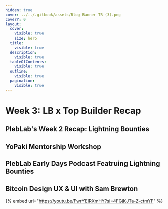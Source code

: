 ```yaml
---
hidden: true
cover: ../../.gitbook/assets/Blog Banner TB (3).png
coverY: 0
layout:
  cover:
    visible: true
    size: hero
  title:
    visible: true
  description:
    visible: true
  tableOfContents:
    visible: true
  outline:
    visible: true
  pagination:
    visible: true
---
```


# Week 3: LB x Top Builder Recap

## PlebLab's Week 2 Recap: Lightning Bounties





## YoPaki Mentorship Workshop







## PlebLab Early Days Podcast  Featruing Lightning Bounties&#x20;







## Bitcoin Design UX & UI with Sam Brewton





{% embed url="https://youtu.be/FwrYEIRXmHY?si=4FGjKJTa-Z-ctmYF" %}



##

